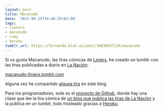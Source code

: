 ```yaml
---
layout: post
title: Macanudo
date: '2011-09-25T14:40:35+02:00'
tags:
- liniers
- macanudo
- ruby
- heroku
tumblr_url: https://fernando.blat.es/post/10639457128/macanudo
---
```

Si os gusta Macanudo, las tiras cómicas de [Liniers](http://www.porliniers.com/), he creado un tumblr con las tiras publicadas a diario en [La Nación](http://www.lanacion.com.ar/humor):

[macanudo-liniers.tumblr.com](http://macanudo-liniers.tumblr.com/)

Alguna vez he compartido [alguna tira](http://fernando.blat.es/2020/04/25/2011-01-10-via-liniers.html) en este blog.

Para los programadores, este es el [proyecto de Github](https://github.com/ferblape/macanudo-liniers), donde hay una clase que lee la tira cómica de [un blog que publica las tiras de La Nación](http://feeds.feedburner.com/Autoliniers) y la publica en un tumblr, todo hosteado gracias a [Heroku](http://heroku.com).
